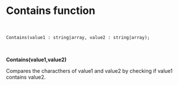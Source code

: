 # Contains function

<br/>

```
Contains(value1 : string|array, value2 : string|array);
```

<br/>

**Contains(value1,value2)**

Compares the characthers of value1 and value2 by checking if value1 contains value2.
